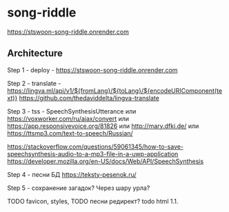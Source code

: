 # song-riddle

https://stswoon-song-riddle.onrender.com

## Architecture

Step 1 - deploy - https://stswoon-song-riddle.onrender.com

Step 2 - translate - https://lingva.ml/api/v1/${fromLang}/${toLang}/${encodeURIComponent(text)}
https://github.com/thedaviddelta/lingva-translate

Step 3 - tss - SpeechSynthesisUtterance
или https://voxworker.com/ru/ajax/convert
или https://app.responsivevoice.org/81826
или http://mary.dfki.de/
или https://ttsmp3.com/text-to-speech/Russian/

https://stackoverflow.com/questions/59061345/how-to-save-speechsynthesis-audio-to-a-mp3-file-in-a-uwp-application
https://developer.mozilla.org/en-US/docs/Web/API/SpeechSynthesis

Step 4 - песни БД
https://teksty-pesenok.ru/

Step 5 - сохранение загадок?
Через шару урла?


TODO favicon, styles,
TODO песни редирект?
todo html 1.1.
